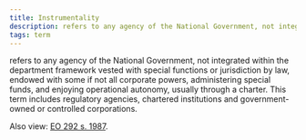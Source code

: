 ```yaml
---
title: Instrumentality
description: refers to any agency of the National Government, not integrated within the department framework vested with special functions or jurisdiction by law, endowed with some if not all corporate powers, administering special funds, and enjoying operational autonomy, usually through a charter. This term includes regulatory agencies, chartered institutions and government-owned or controlled corporations.
tags: term
---
```


refers to any agency of the National Government, not integrated within the department framework vested with special functions or jurisdiction by law, endowed with some if not all corporate powers, administering special funds, and enjoying operational autonomy, usually through a charter. This term includes regulatory agencies, chartered institutions and government-owned or controlled corporations.

Also view: [EO 292 s. 1987](./index.md).
